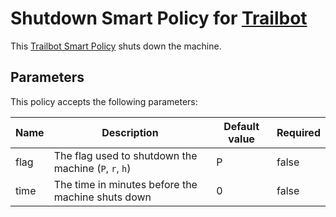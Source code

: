 # Shutdown Smart Policy for [Trailbot](https://trailbot.io)
This [Trailbot Smart Policy](https://github.com/trailbot/client/wiki/Smart-Policies) shuts down the machine.

## Parameters
This policy accepts the following parameters:

| Name   | Description                                                     | Default value | Required |
|--------|-----------------------------------------------------------------|---------------|----------|
| flag   |  The flag used to shutdown the machine (`P`, `r`, `h`)          | P             | false    |
| time   |  The time in minutes before the machine shuts down              | 0             | false    |
